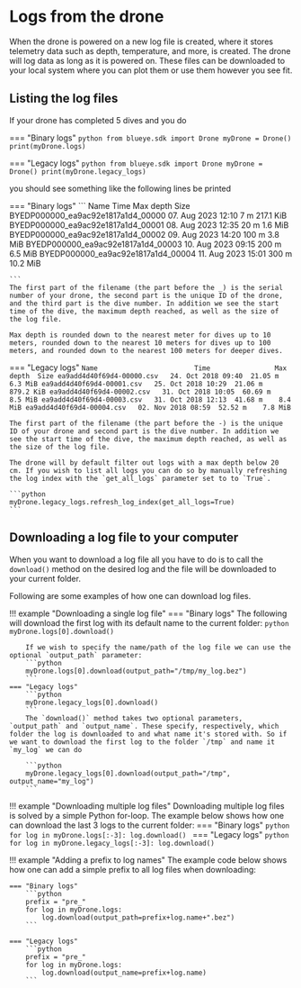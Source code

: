 # Logs from the drone

When the drone is powered on a new log file is created, where it stores telemetry data such as depth, temperature, and more, is created. The drone will log data as long as it is powered on. These files can be downloaded to your local system where you can plot them or use them however you see fit.

## Listing the log files
If your drone has completed 5 dives and you do

=== "Binary logs"
    ```python
    from blueye.sdk import Drone
    myDrone = Drone()
    print(myDrone.logs)
    ```

=== "Legacy logs"
    ```python
    from blueye.sdk import Drone
    myDrone = Drone()
    print(myDrone.legacy_logs)
    ```

you should see something like the following lines be printed

=== "Binary logs"
    ```
    Name                                Time                Max depth    Size
    BYEDP000000_ea9ac92e1817a1d4_00000  07. Aug 2023 12:10  7 m          217.1 KiB
    BYEDP000000_ea9ac92e1817a1d4_00001  08. Aug 2023 12:35  20 m         1.6 MiB
    BYEDP000000_ea9ac92e1817a1d4_00002  09. Aug 2023 14:20  100 m        3.8 MiB
    BYEDP000000_ea9ac92e1817a1d4_00003  10. Aug 2023 09:15  200 m        6.5 MiB
    BYEDP000000_ea9ac92e1817a1d4_00004  11. Aug 2023 15:01  300 m        10.2 MiB

    ```
    The first part of the filename (the part before the _) is the serial number of your drone, the second part is the unique ID of the drone, and the third part is the dive number. In addition we see the start time of the dive, the maximum depth reached, as well as the size of the log file.

    Max depth is rounded down to the nearest meter for dives up to 10 meters, rounded down to the nearest 10 meters for dives up to 100 meters, and rounded down to the nearest 100 meters for deeper dives.

=== "Legacy logs"
    ```
    Name                        Time                Max depth  Size
    ea9add4d40f69d4-00000.csv   24. Oct 2018 09:40  21.05 m    6.3 MiB
    ea9add4d40f69d4-00001.csv   25. Oct 2018 10:29  21.06 m    879.2 KiB
    ea9add4d40f69d4-00002.csv   31. Oct 2018 10:05  60.69 m    8.5 MiB
    ea9add4d40f69d4-00003.csv   31. Oct 2018 12:13  41.68 m    8.4 MiB
    ea9add4d40f69d4-00004.csv   02. Nov 2018 08:59  52.52 m    7.8 MiB
    ```

    The first part of the filename (the part before the -) is the unique ID of your drone and second part is the dive number. In addition we see the start time of the dive, the maximum depth reached, as well as the size of the log file.

    The drone will by default filter out logs with a max depth below 20 cm. If you wish to list all logs you can do so by manually refreshing the log index with the `get_all_logs` parameter set to to `True`.

    ```python
    myDrone.legacy_logs.refresh_log_index(get_all_logs=True)
    ```

## Downloading a log file to your computer
When you want to download a log file all you have to do is to call the `download()`
method on the desired log and the file will be downloaded to your current folder.

Following are some examples of how one can download log files.

!!! example "Downloading a single log file"
    === "Binary logs"
        The following will download the first log with its default name to the current folder:
        ```python
        myDrone.logs[0].download()
        ```

        If we wish to specify the name/path of the log file we can use the optional `output_path` parameter:
        ```python
        myDrone.logs[0].download(output_path="/tmp/my_log.bez")
        ```
    === "Legacy logs"
        ```python
        myDrone.legacy_logs[0].download()
        ```
        The `download()` method takes two optional parameters, `output_path` and `output_name`. These specify, respectively, which folder the log is downloaded to and what name it's stored with. So if we want to download the first log to the folder `/tmp` and name it `my_log` we can do

        ```python
        myDrone.legacy_logs[0].download(output_path="/tmp", output_name="my_log")
        ```

!!! example "Downloading multiple log files"
    Downloading multiple log files is solved by a simple Python for-loop. The example below shows how one can download the last 3 logs to the current folder:
    === "Binary logs"
        ```python
        for log in myDrone.logs[:-3]:
            log.download()
        ```
    === "Legacy logs"
        ```python
        for log in myDrone.legacy_logs[:-3]:
            log.download()
        ```

!!! example "Adding a prefix to log names"
    The example code below shows how one can add a simple prefix to all log files when downloading:

    === "Binary logs"
        ```python
        prefix = "pre_"
        for log in myDrone.logs:
            log.download(output_path=prefix+log.name+".bez")
        ```

    === "Legacy logs"
        ```python
        prefix = "pre_"
        for log in myDrone.logs:
            log.download(output_name=prefix+log.name)
        ```
